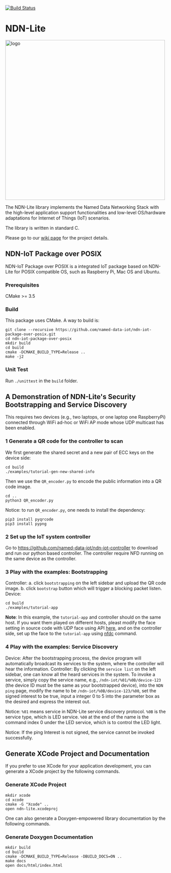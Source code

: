 [![Build Status](https://travis-ci.org/named-data-iot/ndn-iot-package-over-posix.svg?branch=master)](https://travis-ci.org/named-data-iot/ndn-iot-package-over-posix)

NDN-Lite
========

<img src="https://zhiyi-zhang.com/images/ndn-lite-logo.jpg" alt="logo" width="500"/>

The NDN-Lite library implements the Named Data Networking Stack with the high-level application support functionalities and low-level OS/hardware adaptations for Internet of Things (IoT) scenarios.

The library is written in standard C.

Please go to our [wiki page](https://github.com/Zhiyi-Zhang/ndn_standalone/wiki) for the project details.

NDN-IoT Package over POSIX
--------------------------
NDN-IoT Package over POSIX is a integrated IoT package based on NDN-Lite for POSIX compatible OS, such as
Raspberry Pi, Mac OS and Ubuntu.

### Prerequisites ###
CMake >= 3.5

### Build ###
This package uses CMake. A way to build is:
 ```
 git clone --recursive https://github.com/named-data-iot/ndn-iot-package-over-posix.git
 cd ndn-iot-package-over-posix
 mkdir build
 cd build
 cmake -DCMAKE_BUILD_TYPE=Release ..
 make -j2
 ```

### Unit Test ###
Run `./unittest` in the `build` folder.

## A Demonstration of NDN-Lite's Security Bootstrapping and Service Discovery

This requires two devices (e.g., two laptops, or one laptop one RaspberryPi) connected through WiFi ad-hoc or WiFi AP mode whose UDP multicast has been enabled.

### 1 Generate a QR code for the controller to scan
We first generate the shared secret and a new pair of ECC keys on the device side:
```
cd build
./examples/tutorial-gen-new-shared-info
```
Then we use the `QR_encoder.py` to encode the public information into a QR code image.
```
cd ..
python3 QR_encoder.py
```
Notice: to run `QR_encoder.py`, one needs to install the dependency:
```
pip3 install pyqrcode
pip3 install pypng
```

### 2 Set up the IoT system controller
Go to https://github.com/named-data-iot/ndn-iot-controller to download and run our python based controller.
The controller require NFD running on the same device as the controller.

### 3 Play with the examples: Bootstrapping
Controller:
a. click `bootstrapping` on the left sidebar and upload the QR code image.
b. click `bootstrap` button which will trigger a blocking packet listen.
Device:
```
cd build
./examples/tutorial-app
```
**Note**: In this example, the ``tutorial-app`` and controller should on the same host. If you want them played on different hosts, pleast modify the face setting in source code with UDP face using API [here](https://github.com/named-data-iot/ndn-iot-package-over-posix/blob/master/adaptation/udp/udp-face.h), and on the controller side, set up the face to the ``tutorial-app`` using [nfdc](http://named-data.net/doc/NFD/current/manpages/nfdc-face.html) command.

### 4 Play with the examples: Service Discovery
Device:
After the bootstrapping process, the device program will automatically broadcast its services to the system, where the controller will hear the information.
Controller:
By clicking the `service list` on the left sidebar, one can know all the heard services in the system.
To invoke a service, simply copy the service name, e.g., `/ndn-iot/%01/%0B/device-123` (the device ID must be the same as your bootstrapped device), into the `NDN ping` page, modify the name to be `/ndn-iot/%0B/device-123/%00`, set the signed interest to be true, input a integer 0 to 5 into the parameter box as the desired  and express the interest out.

Notice: `%01` means service in NDN-Lite service discovery protocol.
`%0B` is the service type, which is LED service.
`%00` at the end of the name is the command index 0 under the LED service, which is to control the LED light.

Notice: If the ping Interest is not signed, the service cannot be invoked successfully.

## Generate XCode Project and Documentation
If you prefer to use XCode for your application development, you can generate a XCode project by the following commands.
### Generate XCode Project ###
 ```
 mkdir xcode
 cd xcode
 cmake -G "Xcode" ..
 open ndn-lite.xcodeproj
 ```

One can also generate a Doxygen-empowered library documentation by the following commands.
### Generate Doxygen Documentation ###
 ```
 mkdir build
 cd build
 cmake -DCMAKE_BUILD_TYPE=Release -DBUILD_DOCS=ON ..
 make docs
 open docs/html/index.html
 ```
